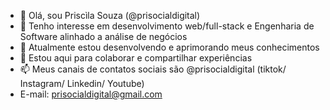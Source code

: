 - 👋 Olá, sou Priscìla Souza (@prisocialdigital)
- 👀 Tenho interesse em desenvolvimento web/full-stack e Engenharia de Software alinhado a análise de negócios
- 🌱 Atualmente estou desenvolvendo e aprimorando meus conhecimentos
- 💞️ Estou aqui para colaborar e compartilhar experiências
- 📫 Meus canais de contatos sociais são @prisocialdigital (tiktok/ Instagram/ Linkedin/ Youtube)
- E-mail: prisocialdigital@gmail.com

<!---
prisocialdigital/prisocialdigital is a ✨ special ✨ repository because its `README.md` (this file) appears on your GitHub profile.
You can click the Preview link to take a look at your changes.
--->
